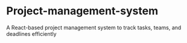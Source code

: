 # Project-management-system
A React-based project management system to track tasks, teams, and deadlines efficiently
